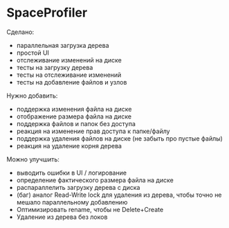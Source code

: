 # SpaceProfiler
Сделано:
- параллельная загрузка дерева
- простой UI
- отслеживание изменений на диске
- тесты на загрузку дерева
- тесты на отслеживание изменений
- тесты на добавление файлов и узлов

Нужно добавить:
- поддержка изменения файла на диске
- отображение размера файла на диске
- поддержка файлов и папок без доступа 
- реакция на изменение прав доступа к папке/файлу
- поддержка удаления файлов на диске (не забыть про пустые файлы)
- реакция на удаление корня дерева

Можно улучшить:
- выводить ошибки в UI / логирование
- определение фактического размера файла на диске
- распараллелить загрузку дерева с диска
- (баг) аналог Read-Write lock для удаления из дерева, чтобы точно не мешало параллельному добавлению
- Оптимизировать rename, чтобы не Delete+Create
- Удаление из дерева без локов
